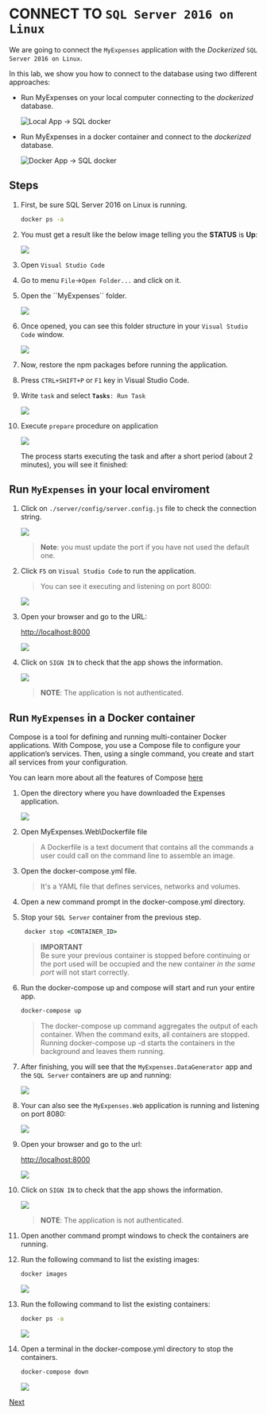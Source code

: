 
# CONNECT TO ``SQL Server 2016 on Linux``

We are going to connect the ``MyExpenses`` application with the _Dockerized_ ``SQL Server 2016 on Linux``.

In this lab, we show you how to connect to the database using two different approaches: 

- Run MyExpenses on your local computer connecting to the _dockerized_ database.  

    ![Local App -> SQL docker](img/myexpense_app_sql_docker.png "Local App -> SQL docker")

- Run MyExpenses in a docker container and connect to the _dockerized_ database.

    ![Docker App -> SQL docker](img/myexpense_docker_sql_docker.png "Docker App -> SQL docker")

## Steps

1. First, be sure SQL Server 2016 on Linux is running. 

    ```cmd
    docker ps -a
    ```
1. You must get a result like the below image telling you the **STATUS** is **Up**:  

    ![](img/docker_ps_command_with_mssql_running.png)

1. Open ``Visual Studio Code`` 

1. Go to menu ``File``->``Open Folder...`` and click on it.

1. Open the ´´MyExpenses`` folder.  

    ![](img/nodejs_app_myexpenses_folder.png)

1. Once opened, you can see this folder structure in your ``Visual Studio Code`` window.  

    ![](img/nodejs_app_myexpenses_open.png)

1. Now, restore the npm packages before running the application.
    
 1. Press ``CTRL+SHIFT+P`` or ``F1`` key in Visual Studio Code.  

 1. Write ``task`` and select **``Tasks``**``: Run Task``

    ![](img/vscode_task_run.png)

1. Execute ``prepare`` procedure on application  
    
    ![](img/vscode_task_run_prepare.png)

    The process starts executing the task and after a short period (about 2 minutes), you will see it finished:

    [](img/vscode_executing_task.gif)

## Run ``MyExpenses`` in your local enviroment

1. Click on ``./server/config/server.config.js`` file to check the connection string.

    ![](img/nodejs_app_connection_settings_edited.png)

    > **Note**: you must update the port if you have not used the default one.

1. Click ``F5`` on ``Visual Studio Code`` to run the application. 

    > You can see it executing and listening on port 8000:
    
    ![](img/nodejs_app_myexpenses_f5.png)
    
1. Open your browser and go to the URL:  

    [http://localhost:8000](http://localhost:8000)

    ![](img/nodejs_app_myexpenses_running_on_browser.png)

1.  Click on ``SIGN IN`` to check that the app shows the information.
  
    ![](img/nodejs_app_myexpenses_running_on_browser_with_data.png)

    > **NOTE**: The application is not authenticated.

## Run ``MyExpenses`` in a Docker container

Compose is a tool for defining and running multi-container Docker applications. 
With Compose, you use a Compose file to configure your application’s services. Then, using a single command, you create and start all services from your configuration.

You can learn more about all the features of Compose [here](https://docs.docker.com/compose/)

1. Open the directory where you have downloaded the Expenses application.

    ![](img/docker-compose-folder.png)

1. Open MyExpenses.Web\Dockerfile file

    > A Dockerfile is a text document that contains all the commands a user could call on the command line to assemble an image. 

1. Open the docker-compose.yml file.

    > It's a YAML file that defines services, networks and volumes.

1. Open a new command prompt in the docker-compose.yml directory.

1. Stop your ``SQL Server`` container from the previous step.
    
    ```cmd
     docker stop <CONTAINER_ID>
     ```  
    > **IMPORTANT**  
    > Be sure your previous container is stopped before continuing or the port used will be occupied
    > and the new container _in the same port_ will not start correctly.

1. Run the docker-compose up and compose will start and run your entire app.

    ```cmd
    docker-compose up
    ```

    > The docker-compose up command aggregates the output of each container. 
    > When the command exits, all containers are stopped. Running docker-compose up -d starts the containers in the background and leaves them running.

1. After finishing, you will see that the ``MyExpenses.DataGenerator`` app and the ``SQL Server`` containers are up and running:   

    ![](img/docker-compose-up-sql-datagenerator-web.png)

1. Your can also see the ``MyExpenses.Web`` application is running and listening on port 8080:      

    ![](img/docker-compose-up-myexpenses-web.png)

1. Open your browser and go to the url:  

    [http://localhost:8000](http://localhost:8000)

    ![](img/nodejs_app_myexpenses_running_on_browser.png)

1.  Click on ``SIGN IN`` to check that the app shows the information.
  
    ![](img/nodejs_app_myexpenses_running_on_browser_with_data.png)

    > **NOTE**: The application is not authenticated.

1. Open another command prompt windows to check the containers are running.  

1. Run the following command to list the existing images:

    ```cmd
    docker images
    ```  

    ![](img/docker-compose-up-images-containers.png)
    
1. Run the following command to list the existing containers:

    ```cmd 
    docker ps -a
    ```  

    ![](img/docker-compose-up-images-containers2.png)

1. Open a terminal in the docker-compose.yml directory to stop the containers.  

    ```cmd
    docker-compose down
    ```

    ![](img/docker-compose-down.png)

<a href="conclusion.md">Next</a>
